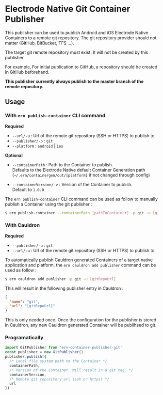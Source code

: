 # Electrode Native Git Container Publisher

This publisher can be used to publish Android and iOS Electrode Native Containers to a remote git repository. The git repository provider should not matter (GitHub, BitBucket, TFS ...).

The target git remote repository must exist. It will not be created by this publisher.

For example, For initial publication to GitHub, a repository should be created in GitHub beforehand.

**This publisher currently always publish to the master branch of the remote repository.**

## Usage

### **With `ern publish-container` CLI command**

**Required**

- `--url/-u` : Url of the remote git repository (SSH or HTTPS) to publish to
- `--publisher/-p` : `git`
- `--platform` : `android` | `ios`

**Optional**

- `--containerPath` : Path to the Container to publish.  
Defaults to the Electrode Native default Container Generation path (`~/.ern/containergen/out/[platform]` if not changed through config)

- `--containerVersion/-v` : Version of the Container to publish.  
Default to `1.0.0`

 The `ern publish-container` CLI command can be used as follow to manually publish a Container using the git publisher :

```bash
$ ern publish-container --containerPath [pathToContainer] -p git -u [gitRepoUrl] -v [containerVersion] --platform [android|ios]
```

### **With Cauldron**

**Required**

- `--publisher/-p` : `git`
- `--url/-u` : Url of the remote git repository (SSH or HTTPS) to publish to

To automatically publish Cauldron generated Containers of a target native application and platform, the `ern cauldron add publisher` command can be used as follow :

```bash
$ ern cauldron add publisher -p git -u [gitRepoUrl]
```

This will result in the following publisher entry in Cauldron :

```json
{
  "name": "git",
  "url": "[gitRepoUrl]"
}
```

This is only needed once. Once the configuration for the publisher is stored in Cauldron, any new Cauldron generated Container will be publihsed to git.

### **Programatically**

```js
import GitPublisher from 'ern-container-publisher-git'
const publisher = new GitPublisher()
publisher.publish({
  /* Local file system path to the Container */
  containerPath,
  /* Version of the Container. Will result in a git tag. */
  containerVersion,
  /* Remote git repository url (ssh or https) */
  url
})
```

